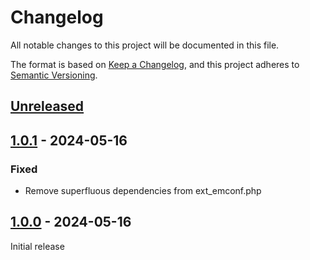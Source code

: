 # Changelog
All notable changes to this project will be documented in this file.

The format is based on [Keep a Changelog](https://keepachangelog.com/en/1.0.0/),
and this project adheres to [Semantic Versioning](https://semver.org/spec/v2.0.0.html).

## [Unreleased]

## [1.0.1] - 2024-05-16

### Fixed
- Remove superfluous dependencies from ext_emconf.php

## [1.0.0] - 2024-05-16

Initial release

[Unreleased]: https://github.com/brotkrueml/typo3-example-site-sets-compat/compare/v1.0.1...HEAD
[1.0.1]: https://github.com/brotkrueml/typo3-example-site-sets-compat/compare/v1.0.0...v1.0.1
[1.0.0]: https://github.com/brotkrueml/typo3-example-site-sets-compat/releases/tag/v1.0.0
